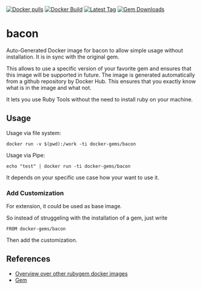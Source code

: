 [![Docker pulls](https://img.shields.io/docker/pulls/rubygem/bacon.svg)](https://hub.docker.com/r/rubygem/bacon/)
[![Docker Build](https://img.shields.io/docker/automated/rubygem/bacon.svg)](https://hub.docker.com/r/rubygem/bacon/)
[![Latest Tag](https://img.shields.io/github/tag/docker-rubygem/bacon.svg)](https://hub.docker.com/r/rubygem/bacon/)
[![Gem Downloads](https://img.shields.io/gem/dt/bacon.svg)](https://rubygems.org/gems/bacon/)
# bacon

Auto-Generated Docker image for bacon to allow simple usage without installation.
It is in sync with the original gem.

This allows to use a specific version of your favorite gem and ensures that this image will be supported in future.
The image is generated automatically from a github repository by Docker Hub.
This ensures that you exactly know what is in the image and what not.

It lets you use Ruby Tools without the need to install ruby on your machine.

## Usage

Usage via file system:

`docker run -v $(pwd):/work -ti docker-gems/bacon`

Usage via Pipe:

`echo "test" | docker run -ti docker-gems/bacon`

It depends on your specific use case how your want to use it.

### Add Customization

For extension, it could be used as base image.

So instead of struggeling with the installation of a gem, just write

`FROM docker-gems/bacon`

Then add the customization.

## References

 - [Overview over other rubygem docker images](https://github.com/thinkbot/docker-rubygem)
 - [Gem](https://rubygems.org/gems/bacon/)
